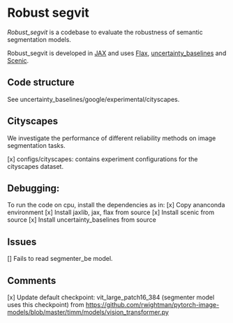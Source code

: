 # Robust segvit

*Robust_segvit* is a codebase to evaluate the robustness of semantic segmentation models.

Robust_segvit is developed in [JAX](https://github.com/google/jax) and uses [Flax](https://github.com/google/flax), [uncertainty_baselines](https://github.com/google/uncertainty-baselines) and [Scenic](https://github.com/google-research/scenic).

## Code structure
See uncertainty_baselines/google/experimental/cityscapes.


## Cityscapes

We investigate the performance of different reliability methods on image segmentation tasks. <br>

[x] configs/cityscapes: contains experiment configurations for the cityscapes dataset. <br>


## Debugging:

To run the code on cpu, install the dependencies as in:
[x] Copy ananconda environment
[x] Install jaxlib, jax, flax from source
[x] Install scenic from source
[x] Install uncertainty_baselines from source

## Issues
[] Fails to read segmenter_be model.

## Comments
[x] Update default checkpoint:  vit_large_patch16_384  (segmenter model uses this checkpoint)
  from https://github.com/rwightman/pytorch-image-models/blob/master/timm/models/vision_transformer.py
